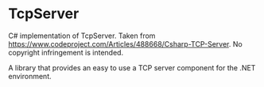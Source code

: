 # TcpServer
C# implementation of TcpServer. Taken from https://www.codeproject.com/Articles/488668/Csharp-TCP-Server. No copyright infringement is intended.

A library that provides an easy to use a TCP server component for the .NET environment.
